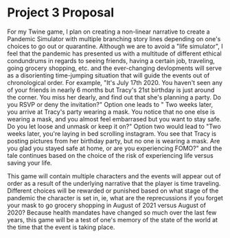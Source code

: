 # Project 3 Proposal 
<p> For my Twine game, I plan on creating a non-linear narrative to create a Pandemic Simulator with multiple branching story lines depending on one's choices to go out or quarantine. Although we are to avoid a "life simulator", I feel that the pandemic has presented us with a multitude of different ethical condundrums in regards to seeing friends, having a certain job, traveling, going grocery shopping, etc. and the ever-changing devlopments will serve as a disorienting time-jumping situation that will guide the events out of chronological order. For example, "It's July 17th 2020. You haven't seen any of your friends in nearly 6 months but Tracy's 21st birthday is just around the corner. You miss her dearly, and find out that she's planning a party. Do you RSVP or deny the invitation?" Option one leads to " Two weeks later, you arrive at Tracy's party wearing a mask. You notice that no one else is wearing a mask, and you almost feel embarrased but you want to stay safe. Do you let loose and unmask or keep it on?" Option two would lead to "Two weeks later, you're laying in bed scrolling instagram. You see that Tracy is posting pictures from her birthday party, but no one is wearing a mask. Are you glad you stayed safe at home, or are you experiencing FOMO?" and the tale continues based on the choice of the risk of experiencing life versus saving your life. </p>
<p>This game will contain multiple characters and the events will appear out of order as a result of the underlying narrative that the player is time traveling. Different choices will be rewarded or punished based on what stage of the pandemic the character is set in, ie, what are the reprecussions if you forget your mask to go grocery shopping in August of 2021 versus August of 2020? Because health mandates have changed so much over the last few years, this game will be a test of one's memory of the state of the world at the time that the event is taking place. </P>
  
